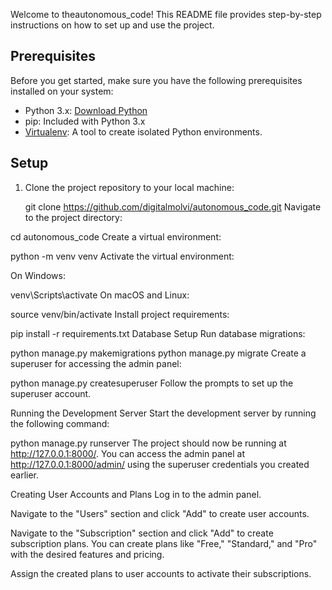 Welcome to theautonomous_code! This README file provides step-by-step instructions on how to set up and use the project.

## Prerequisites

Before you get started, make sure you have the following prerequisites installed on your system:

- Python 3.x: [Download Python](https://www.python.org/downloads/)
- pip: Included with Python 3.x
- [Virtualenv](https://pypi.org/project/virtualenv/): A tool to create isolated Python environments.

## Setup

1. Clone the project repository to your local machine:

   git clone https://github.com/digitalmolvi/autonomous_code.git
   Navigate to the project directory:

cd autonomous_code
Create a virtual environment:

python -m venv venv
Activate the virtual environment:

On Windows:

venv\Scripts\activate
On macOS and Linux:

source venv/bin/activate
Install project requirements:

pip install -r requirements.txt
Database Setup
Run database migrations:

python manage.py makemigrations
python manage.py migrate
Create a superuser for accessing the admin panel:

python manage.py createsuperuser
Follow the prompts to set up the superuser account.

Running the Development Server
Start the development server by running the following command:

python manage.py runserver
The project should now be running at http://127.0.0.1:8000/. You can access the admin panel at http://127.0.0.1:8000/admin/ using the superuser credentials you created earlier.

Creating User Accounts and Plans
Log in to the admin panel.

Navigate to the "Users" section and click "Add" to create user accounts.

Navigate to the "Subscription" section and click "Add" to create subscription plans. You can create plans like "Free," "Standard," and "Pro" with the desired features and pricing.

Assign the created plans to user accounts to activate their subscriptions.

